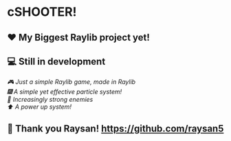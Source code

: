 # **cSHOOTER!**
## **❤️ My Biggest Raylib project yet!**
## **💻 Still in development**

*🎮 Just a simple Raylib game, made in Raylib* <br>
*🎆 A simple yet effective particle system!* <br>
*🖤 Increasingly strong enemies* <br>
*⬆️ A power up system!* <br>

## **💝 Thank you Raysan! https://github.com/raysan5**
